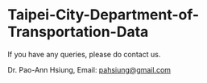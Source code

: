 # Taipei-City-Department-of-Transportation-Data
If you have any queries, please do contact us.

Dr. Pao-Ann Hsiung, Email: pahsiung@gmail.com 
